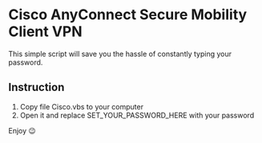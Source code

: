 # Cisco AnyConnect Secure Mobility Client VPN

This simple script will save you the hassle of constantly typing your password.

## Instruction

1. Copy file Cisco.vbs to your computer
2. Open it and replace SET_YOUR_PASSWORD_HERE with your password

Enjoy 😉